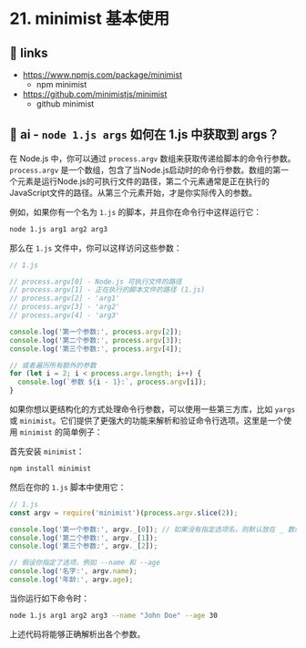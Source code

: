 # 21. minimist 基本使用

## 🔗 links

- https://www.npmjs.com/package/minimist
  - npm minimist
- https://github.com/minimistjs/minimist
  - github minimist

## 🤖 ai - `node 1.js args` 如何在 1.js 中获取到 args？

在 Node.js 中，你可以通过 `process.argv` 数组来获取传递给脚本的命令行参数。`process.argv` 是一个数组，包含了当Node.js启动时的命令行参数。数组的第一个元素是运行Node.js的可执行文件的路径，第二个元素通常是正在执行的JavaScript文件的路径。从第三个元素开始，才是你实际传入的参数。

例如，如果你有一个名为 `1.js` 的脚本，并且你在命令行中这样运行它：

```bash
node 1.js arg1 arg2 arg3
```

那么在 `1.js` 文件中，你可以这样访问这些参数：

```javascript
// 1.js

// process.argv[0] - Node.js 可执行文件的路径
// process.argv[1] - 正在执行的脚本文件的路径 (1.js)
// process.argv[2] - 'arg1'
// process.argv[3] - 'arg2'
// process.argv[4] - 'arg3'

console.log('第一个参数:', process.argv[2]);
console.log('第二个参数:', process.argv[3]);
console.log('第三个参数:', process.argv[4]);

// 或者遍历所有额外的参数
for (let i = 2; i < process.argv.length; i++) {
  console.log(`参数 ${i - 1}:`, process.argv[i]);
}
```

如果你想以更结构化的方式处理命令行参数，可以使用一些第三方库，比如 `yargs` 或 `minimist`。它们提供了更强大的功能来解析和验证命令行选项。这里是一个使用 `minimist` 的简单例子：

首先安装 `minimist`：

```bash
npm install minimist
```

然后在你的 `1.js` 脚本中使用它：

```javascript
// 1.js
const argv = require('minimist')(process.argv.slice(2));

console.log('第一个参数:', argv._[0]); // 如果没有指定选项名，则默认放在 _ 数组中
console.log('第二个参数:', argv._[1]);
console.log('第三个参数:', argv._[2]);

// 假设你指定了选项，例如 --name 和 --age
console.log('名字:', argv.name);
console.log('年龄:', argv.age);
```

当你运行如下命令时：

```bash
node 1.js arg1 arg2 arg3 --name "John Doe" --age 30
```

上述代码将能够正确解析出各个参数。